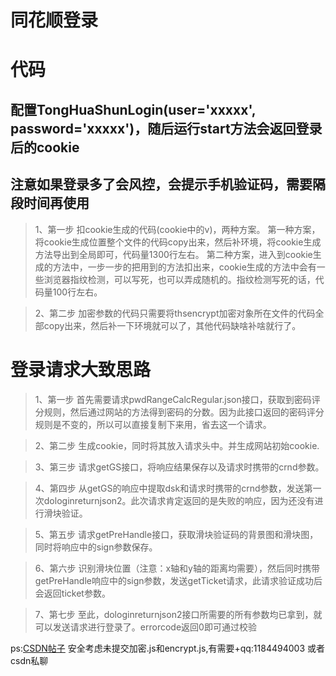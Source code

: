 # 同花顺登录

# 代码
## 配置TongHuaShunLogin(user='xxxxx', password='xxxxx')，随后运行start方法会返回登录后的cookie
## 注意如果登录多了会风控，会提示手机验证码，需要隔段时间再使用


>1、第一步
扣cookie生成的代码(cookie中的v)，两种方案。
第一种方案，将cookie生成位置整个文件的代码copy出来，然后补环境，将cookie生成方法导出到全局即可，代码量1300行左右。
第二种方案，进入到cookie生成的方法中，一步一步的把用到的方法扣出来，cookie生成的方法中会有一些浏览器指纹检测，可以写死，也可以弄成随机的。指纹检测写死的话，代码量100行左右。


>2、第二步
加密参数的代码只需要将thsencrypt加密对象所在文件的代码全部copy出来，然后补一下环境就可以了，其他代码缺啥补啥就行了。




# 登录请求大致思路
>1、第一步
首先需要请求pwdRangeCalcRegular.json接口，获取到密码评分规则，然后通过网站的方法得到密码的分数。因为此接口返回的密码评分规则是不变的，所以可以直接复制下来用，省去这一个请求。

>2、第二步
生成cookie，同时将其放入请求头中。并生成网站初始cookie.

>3、第三步
请求getGS接口，将响应结果保存以及请求时携带的crnd参数。

>4、第四步
从getGS的响应中提取dsk和请求时携带的crnd参数，发送第一次dologinreturnjson2。此次请求肯定返回的是失败的响应，因为还没有进行滑块验证。

>5、第五步
请求getPreHandle接口，获取滑块验证码的背景图和滑块图，同时将响应中的sign参数保存。

>6、第六步
识别滑块位置（注意：x轴和y轴的距离均需要），然后同时携带getPreHandle响应中的sign参数，发送getTicket请求，此请求验证成功后会返回ticket参数。

>7、第七步
至此，dologinreturnjson2接口所需要的所有参数均已拿到，就可以发送请求进行登录了。errorcode返回0即可通过校验



ps:[CSDN帖子](https://blog.csdn.net/wh00011/article/details/144443511)
安全考虑未提交加密.js和encrypt.js,有需要+qq:1184494003 或者csdn私聊

